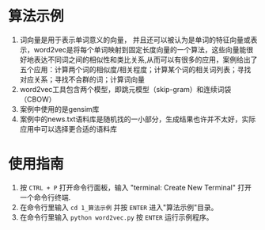 # 算法示例

1. 词向量是用于表示单词意义的向量， 并且还可以被认为是单词的特征向量或表示，word2vec是将每个单词映射到固定长度向量的一个算法，这些向量能很好地表达不同词之间的相似性和类比关系,从而可以有很多的应用，案例给出了五个应用：计算两个词的相似度/相关程度；计算某个词的相关词列表；寻找对应关系；寻找不合群的词；计算词向量
2. word2vec工具包含两个模型，即跳元模型（skip-gram）和连续词袋（CBOW）
3. 案例中使用的是gensim库
4. 案例中的news.txt语料库是随机找的一小部分，生成结果也许并不太好，实际应用中可以选择更合适的语料库

# 使用指南

1. 按 `CTRL + P` 打开命令行面板，输入 "terminal: Create New Terminal" 打开一个命令行终端.
2. 在命令行里输入 `cd 1_算法示例` 并按 `ENTER` 进入"算法示例"目录。
3. 在命令行里输入 `python word2vec.py` 按 `ENTER` 运行示例程序。

